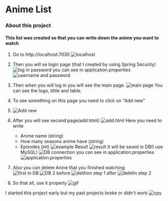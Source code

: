 <h1>Anime List</h1>
<h3>About this project</h3>

<h4>This list was created so that you can write down the anime you want to watch</h4>

1. Go to http://localhost:7030
![localhost](image/1.png)

1. Then you will se login page (that I created by using Spring Security)
![log in](img/../image/2.png)
password you can see in application.properties
![username and password](image/3.png)
1. Then when you will log in you will see the main page.
![main page](image/4.png)
You can see the logo, tittle and table.
1. To see something on this page you need to click on "Add new"
2. ![Add new](image/5.png)
3. After you will see second page(add.html)
![add.html](image/6.png)
Here you need to write 
   * Anime name (string)
   * How many seasons anime have (string)
   * Episodes (int)
![example](image/7.png)
Result
![result](image/8.png)
It will be saved in DB(I use MySQL)
![DB](image/9.png)
connection you can see in application.properties
![application.properties](image/10.png)

7. Also you can delete Anine that you finished watching  
![first](image/11.png)
in DB
![DB 2](image/12.png)
before
![delition step 1](image/13.png)
after
![deletin step 2](image/14.png)

8. So that all, use it properly
![gif](image/15.gif)

I started this project early but my past projects broke or didn't work
![сру](image/16.gif)



